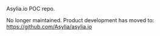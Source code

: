 Asylia.io POC repo.

No longer maintained. Product development has moved to: https://github.com/Asylia/asylia.io